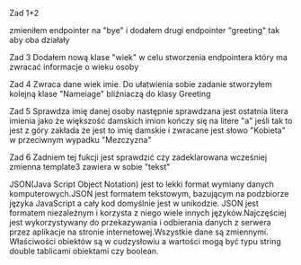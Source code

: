 Zad 1+2

zmieniłem endpointer na "bye" i dodałem drugi endpointer "greeting" tak aby oba działały 

Zad 3
Dodałem nową klase "wiek" w celu stworzenia endpointera który ma zwracać informacje o wieku osoby

Zad 4
Zwraca dane wiek imie. Do ułatwienia sobie zadanie stworzyłem kolejną klase "Nameiage" bliźniaczą do klasy Greeting

Zad 5 
Sprawdza imię danej osoby następnie sprawdzana jest ostatnia litera imienia jako że większość damskich imion kończy się na litere "a" 
jeśli tak to jest z góry zakłada że jest to imię damskie i zwracane jest słowo "Kobieta" w przeciwnym wypadku "Mezczyzna"

Zad 6
Zadniem tej fukcji jest sprawdzić czy zadeklarowana wcześniej zmienna template3 zawiera w sobie "tekst"

JSON(Java Script Object Notation) jest to lekki format wymiany danych komputerowych.JSON jest formatem tekstowym, bazującym na podzbiorze języka JavaScript a cały kod domyślnie jest w unikodzie. JSON jest formatem niezależnym i korzysta z niego wiele innych języków.Najczęściej jest wykorzystywany do przekazywania i odbierania danych z serwera przez aplikacje na stronie internetowej.Wszystkie dane są zmiennymi. Właściwości obiektów są w cudzysłowiu a wartości mogą być typu string double tablicami obiektami czy boolean.

